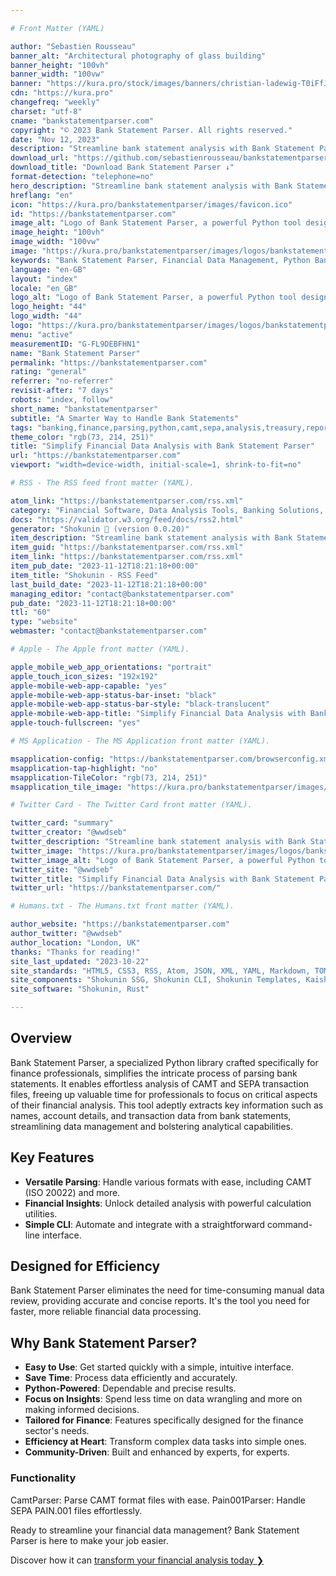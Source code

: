 ```yaml
---

# Front Matter (YAML)

author: "Sebastien Rousseau"
banner_alt: "Architectural photography of glass building"
banner_height: "100vh"
banner_width: "100vw"
banner: "https://kura.pro/stock/images/banners/christian-ladewig-T0iFfJw-rB0.webp"
cdn: "https://kura.pro"
changefreq: "weekly"
charset: "utf-8"
cname: "bankstatementparser.com"
copyright: "© 2023 Bank Statement Parser. All rights reserved."
date: "Nov 12, 2023"
description: "Streamline bank statement analysis with Bank Statement Parser, a powerful Python tool designed for quick, accurate financial data processing and insights extraction."
download_url: "https://github.com/sebastienrousseau/bankstatementparser/archive/refs/tags/v0.0.1.zip"
download_title: "Download Bank Statement Parser ↓"
format-detection: "telephone=no"
hero_description: "Streamline bank statement analysis with Bank Statement Parser, a powerful Python tool designed for quick, accurate financial data processing and insights extraction."
hreflang: "en"
icon: "https://kura.pro/bankstatementparser/images/favicon.ico"
id: "https://bankstatementparser.com"
image_alt: "Logo of Bank Statement Parser, a powerful Python tool designed for quick, accurate financial data processing and insights extraction."
image_height: "100vh"
image_width: "100vw"
image: "https://kura.pro/bankstatementparser/images/logos/bankstatementparser.webp"
keywords: "Bank Statement Parser, Financial Data Management, Python Bank Parsing, CAMT ISO 20022, SEPA Transaction Analysis, Efficient Data Processing, Financial Reporting Tool, Treasury Management Software, Automated Bank Analysis, Python Financial Tool"
language: "en-GB"
layout: "index"
locale: "en_GB"
logo_alt: "Logo of Bank Statement Parser, a powerful Python tool designed for quick, accurate financial data processing and insights extraction."
logo_height: "44"
logo_width: "44"
logo: "https://kura.pro/bankstatementparser/images/logos/bankstatementparser.webp"
menu: "active"
measurementID: "G-FL9DEBFHN1"
name: "Bank Statement Parser"
permalink: "https://bankstatementparser.com"
rating: "general"
referrer: "no-referrer"
revisit-after: "7 days"
robots: "index, follow"
short_name: "bankstatementparser"
subtitle: "A Smarter Way to Handle Bank Statements"
tags: "banking,finance,parsing,python,camt,sepa,analysis,treasury,reporting,automation"
theme_color: "rgb(73, 214, 251)"
title: "Simplify Financial Data Analysis with Bank Statement Parser"
url: "https://bankstatementparser.com"
viewport: "width=device-width, initial-scale=1, shrink-to-fit=no"

# RSS - The RSS feed front matter (YAML).

atom_link: "https://bankstatementparser.com/rss.xml"
category: "Financial Software, Data Analysis Tools, Banking Solutions, Financial Python Library, Treasury Management Systems"
docs: "https://validator.w3.org/feed/docs/rss2.html"
generator: "Shokunin 🦀 (version 0.0.20)"
item_description: "Streamline bank statement analysis with Bank Statement Parser, a powerful Python tool designed for quick, accurate financial data processing and insights extraction."
item_guid: "https://bankstatementparser.com/rss.xml"
item_link: "https://bankstatementparser.com/rss.xml"
item_pub_date: "2023-11-12T18:21:18+00:00"
item_title: "Shokunin - RSS Feed"
last_build_date: "2023-11-12T18:21:18+00:00"
managing_editor: "contact@bankstatementparser.com"
pub_date: "2023-11-12T18:21:18+00:00"
ttl: "60"
type: "website"
webmaster: "contact@bankstatementparser.com"

# Apple - The Apple front matter (YAML).

apple_mobile_web_app_orientations: "portrait"
apple_touch_icon_sizes: "192x192"
apple-mobile-web-app-capable: "yes"
apple-mobile-web-app-status-bar-inset: "black"
apple-mobile-web-app-status-bar-style: "black-translucent"
apple-mobile-web-app-title: "Simplify Financial Data Analysis with Bank Statement Parser"
apple-touch-fullscreen: "yes"

# MS Application - The MS Application front matter (YAML).

msapplication-config: "https://bankstatementparser.com/browserconfig.xml"
msapplication-tap-highlight: "no"
msapplication-TileColor: "rgb(73, 214, 251)"
msapplication_tile_image: "https://kura.pro/bankstatementparser/images/logos/bankstatementparser.webp"

# Twitter Card - The Twitter Card front matter (YAML).

twitter_card: "summary"
twitter_creator: "@wwdseb"
twitter_description: "Streamline bank statement analysis with Bank Statement Parser, a powerful Python tool designed for quick, accurate financial data processing and insights extraction."
twitter_image: "https://kura.pro/bankstatementparser/images/logos/bankstatementparser.webp"
twitter_image_alt: "Logo of Bank Statement Parser, a powerful Python tool designed for quick, accurate financial data processing and insights extraction."
twitter_site: "@wwdseb"
twitter_title: "Simplify Financial Data Analysis with Bank Statement Parser"
twitter_url: "https://bankstatementparser.com/"

# Humans.txt - The Humans.txt front matter (YAML).

author_website: "https://bankstatementparser.com"
author_twitter: "@wwdseb"
author_location: "London, UK"
thanks: "Thanks for reading!"
site_last_updated: "2023-10-22"
site_standards: "HTML5, CSS3, RSS, Atom, JSON, XML, YAML, Markdown, TOML"
site_components: "Shokunin SSG, Shokunin CLI, Shokunin Templates, Kaishi Templates, Kaishi Themes"
site_software: "Shokunin, Rust"

---
```


## Overview

Bank Statement Parser, a specialized Python library crafted specifically for finance professionals, simplifies the intricate process of parsing bank statements. It enables effortless analysis of CAMT and SEPA transaction files, freeing up valuable time for professionals to focus on critical aspects of their financial analysis. This tool adeptly extracts key information such as names, account details, and transaction data from bank statements, streamlining data management and bolstering analytical capabilities.

## Key Features

- **Versatile Parsing**: Handle various formats with ease, including CAMT (ISO 20022) and more.
- **Financial Insights**: Unlock detailed analysis with powerful calculation utilities.
- **Simple CLI**: Automate and integrate with a straightforward command-line interface.

## Designed for Efficiency

Bank Statement Parser eliminates the need for time-consuming manual data review, providing accurate and concise reports. It's the tool you need for faster, more reliable financial data processing.

## Why Bank Statement Parser?

- **Easy to Use**: Get started quickly with a simple, intuitive interface.
- **Save Time**: Process data efficiently and accurately.
- **Python-Powered**: Dependable and precise results.
- **Focus on Insights**: Spend less time on data wrangling and more on making informed decisions.
- **Tailored for Finance**: Features specifically designed for the finance sector's needs.
- **Efficiency at Heart**: Transform complex data tasks into simple ones.
- **Community-Driven**: Built and enhanced by experts, for experts.

### Functionality

CamtParser: Parse CAMT format files with ease.
Pain001Parser: Handle SEPA PAIN.001 files effortlessly.

Ready to streamline your financial data management? Bank Statement Parser is here to make your job easier.

Discover how it can [transform your financial analysis today ❯][01]

[01]: /about/index.html "Learn more about the benefits of Bank Statement Parser"
